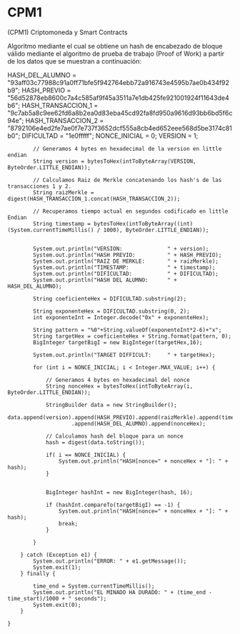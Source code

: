 # CPM1
(CPM1) Criptomoneda y Smart Contracts

Algoritmo mediante el cual se obtiene un hash de encabezado de bloque válido mediante el algoritmo de prueba de trabajo (Proof of Work) a partir de los datos que se muestran a continuación:

HASH_DEL_ALUMNO = "93aff03c77988c91a0ff71bfe5f942764ebb72a916743e4595b7ae0b434f92b9";
HASH_PREVIO = "56d52878eb8600c7a4c585af9f45a3511a7e1db425fe921001924f11643de4b6";
HASH_TRANSACCION_1 = "9c7ab5a8c9ee62fd6a8b2ea0d83eba45cd92fa8fd950a9616d93bb6bd5f6c94e";
HASH_TRANSACCION_2 = "8792106e4ed2fe7ae0f7e737f3652dcf555a8cb4ed652eee568d5be3174c81b0";
DIFICULTAD = "1e0fffff";
NONCE_INICIAL = 0;
VERSION = 1;



			// Generamos 4 bytes en hexadecimal de la version en little endian
			String version = bytesToHex(intToByteArray(VERSION, ByteOrder.LITTLE_ENDIAN));
			
			// Calculamos Raiz de Merkle concatenando los hash's de las transacciones 1 y 2.
			String raizMerkle = digest(HASH_TRANSACCION_1.concat(HASH_TRANSACCION_2));

			// Recuperamos tiempo actual en segundos codificado en little Endian
			String timestamp = bytesToHex(intToByteArray((int)(System.currentTimeMillis() / 1000), ByteOrder.LITTLE_ENDIAN));
						

			System.out.println("VERSION:              " + version);
			System.out.println("HASH PREVIO:          " + HASH_PREVIO);
			System.out.println("RAIZ DE MERKLE:       " + raizMerkle);
			System.out.println("TIMESTAMP:            " + timestamp);
			System.out.println("DIFICULTAD:           " + DIFICULTAD);
			System.out.println("HASH DEL ALUMNO:      " + HASH_DEL_ALUMNO);

			String coeficienteHex = DIFICULTAD.substring(2);

			String exponenteHex = DIFICULTAD.substring(0, 2);
			int exponenteInt = Integer.decode("0x" + exponenteHex);
			
			String pattern = "%0"+String.valueOf(exponenteInt*2-6)+"x";
			String targetHex = coeficienteHex + String.format(pattern, 0);
			BigInteger targetBigI = new BigInteger(targetHex,16);
			
			System.out.println("TARGET DIFFICULT:     " + targetHex);

			for (int i = NONCE_INICIAL; i < Integer.MAX_VALUE; i++) {

				// Generamos 4 bytes en hexadecimal del nonce
				String nonceHex = bytesToHex(intToByteArray(i, ByteOrder.LITTLE_ENDIAN));

				StringBuilder data = new StringBuilder();
				data.append(version).append(HASH_PREVIO).append(raizMerkle).append(timestamp).append(DIFICULTAD)
						.append(HASH_DEL_ALUMNO).append(nonceHex);

				// Calculamos hash del bloque para un nonce
				hash = digest(data.toString());

				if( i == NONCE_INICIAL) {
					System.out.println("HASH[nonce=" + nonceHex + "]: " + hash);
				}
					 
				
				BigInteger hashInt = new BigInteger(hash, 16);

				if (hashInt.compareTo(targetBigI) == -1) {
					System.out.println("HASH[nonce=" + nonceHex + "]: " + hash);
					break;
				}

			}

		} catch (Exception e1) {
			System.out.println("ERROR: " + e1.getMessage());
			System.exit(1);
		} finally {

			time_end = System.currentTimeMillis();
			System.out.println("EL MINADO HA DURADO: " + (time_end - time_start)/1000 + " seconds");
			System.exit(0);
		}

	}

